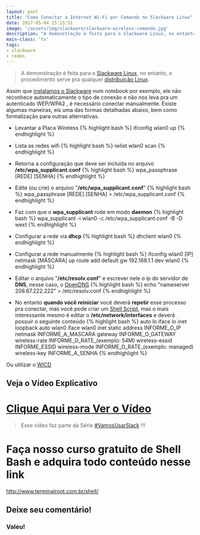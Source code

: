 ```yaml
---
layout: post
title: "Como Conectar a Internet Wi-Fi por Comando no Slackware Linux"
date: 2017-05-04 15:13:51
image: '/assets/img/slackware/slackware-wireless-comando.jpg'
description: "A demonstração é feita para o Slackware Linux, no entanto, o procedimento serve pra qualquer distribuição Linux."
main-class: 'tv'
tags:
- slackware
- redes
---
```


> A demonstração é feita para o [Slackware Linux](http://slackware.com/), no entanto, o procedimento serve pra qualquer [distribuição Linux](http://terminalroot.com.br/tags#distros).

Assim que [instalamos o Slackware](https://www.youtube.com/watch?v=PBhziG7CbsU&t=25s) num notebook por exemplo, ele não reconhece automaticamente o tipo de conexão e não nos leva pra um autenticado WEP/WPA2 , é necessário conectar manualmente. Existe algumas maneiras, eis uma das formas detalhadas abaixo, bem como formalização para outras alternativas.

- Levantar a Placa Wireless
{% highlight bash %}
ifconfig wlan0 up
{% endhighlight %}

- Lista as redes wifi
{% highlight bash %}
iwlist wlan0 scan
{% endhighlight %}
	
- Retorna a configuração que deve ser incluída no arquivo __/etc/wpa_supplicant.conf__
{% highlight bash %}
wpa_passphrase [REDE] [SENHA]
{% endhighlight %}
	
- Edite (ou crie) o arquivo "__/etc/wpa_supplicant.conf__"
{% highlight bash %}
wpa_passphrase [REDE] [SENHA] > /etc/wpa_supplicant.conf
{% endhighlight %}
	
- Faz com que o __wpa_supplicant__ rode em modo __daemon__
{% highlight bash %}
wpa_supplicant -i wlan0 -c /etc/wpa_supplicant.conf -B -D wext
{% endhighlight %}
	
- Configurar a rede via __dhcp__
{% highlight bash %}
dhclient wlan0
{% endhighlight %}
	
- Configurar a rede manualmente
{% highlight bash %}
ifconfig wlan0 [IP] netmask [MÁSCARA] up
route add default gw 192.168.1.1 dev wlan0
{% endhighlight %}
	
- Editar o arquivo "__/etc/resolv.conf__" e escrever nele o ip do servidor de __DNS__, nesse caso, o [OpenDNS](https://pt.wikipedia.org/wiki/OpenDNS)
{% highlight bash %}
echo "nameserver 208.67.222.222" > /etc/resolv.conf
{% endhighlight %}
	
- No entanto __quando você reiniciar__ você deverá __repetir__ esse processo pra conectar, mas você pode criar um [Shell Script](http://www.terminalroot.com.br/shell/), mas o mais interessante mesmo é editar o __/etc/network/interfaces__ e deverá possuir o seguinte conteúdo
{% highlight bash %}
auto lo
iface lo inet loopback
auto wlan0
iface wlan0 inet static
address INFORME_O_IP
netmask INFORME_A_MASCARA
gateway INFORME_O_GATEWAY
wireless-rate INFORME_O_RATE_(exemplo: 54M)
wireless-essid INFORME_ESSID
wireless-mode INFORME_O_RATE_(exemplo: managed)
wireless-key INFORME_A_SENHA
{% endhighlight %}
	 
Ou utilizar o [WICD](http://wicd.net/)

## Veja o Vídeo Explicativo

# [Clique Aqui para Ver o Vídeo](https://www.youtube.com/watch?v=q3oaZ4SIbkA)


> Esse vídeo faz parte da Série [#VamosUsarSlack](https://www.youtube.com/playlist?list=PLUJBQEDDLNcm7ofcijCwxjwcnODFhP6HD) !!!

# Faça nosso curso gratuito de Shell Bash e adquira todo conteúdo nesse link
<http://www.terminalroot.com.br/shell/>

## Deixe seu comentário!

### Valeu!
